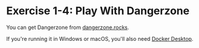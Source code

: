 # Exercise 1-4: Play With Dangerzone

You can get Dangerzone from [dangerzone.rocks](https://dangerzone.rocks/).

If you're running it in Windows or macOS, you'll also need [Docker Desktop](https://www.docker.com/products/docker-desktop).